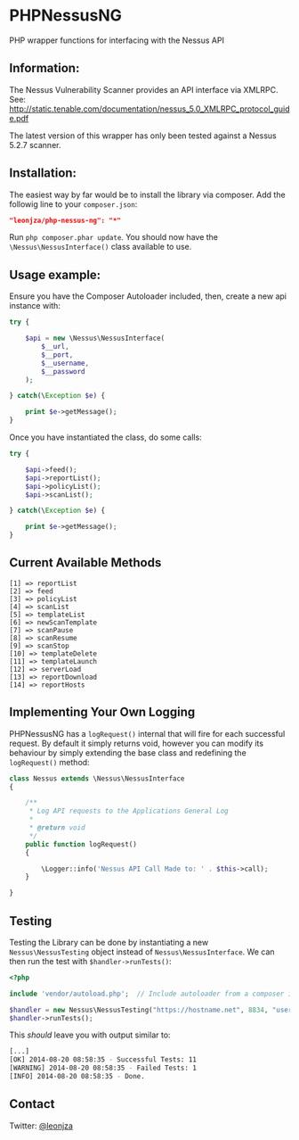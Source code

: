 PHPNessusNG
===========

PHP wrapper functions for interfacing with the Nessus API

Information:
-----------
The Nessus Vulnerability Scanner provides an API interface via XMLRPC.
See: http://static.tenable.com/documentation/nessus_5.0_XMLRPC_protocol_guide.pdf

The latest version of this wrapper has only been tested against a Nessus 5.2.7 scanner.

Installation:
------------
The easiest way by far would be to install the library via composer. Add the followig line to your `composer.json`:

```json
"leonjza/php-nessus-ng": "*"
```

Run `php composer.phar update`. You should now have the `\Nessus\NessusInterface()` class available to use.

Usage example:
---------------

Ensure you have the Composer Autoloader included, then, create a new api instance with:

```php
try {

    $api = new \Nessus\NessusInterface(
        $__url,
        $__port,
        $__username,
        $__password
    );

} catch(\Exception $e) {

    print $e->getMessage();
}
```

Once you have instantiated the class, do some calls:

```php
try {

    $api->feed();
    $api->reportList();
    $api->policyList();
    $api->scanList();

} catch(\Exception $e) {

    print $e->getMessage();
}
```

Current Available Methods
-------------------------

    [1] => reportList
    [2] => feed
    [3] => policyList
    [4] => scanList
    [5] => templateList
    [6] => newScanTemplate
    [7] => scanPause
    [8] => scanResume
    [9] => scanStop
    [10] => templateDelete
    [11] => templateLaunch
    [12] => serverLoad
    [13] => reportDownload
    [14] => reportHosts
    
Implementing Your Own Logging
-----------------------------

PHPNessusNG has a `logRequest()` internal that will fire for each successful request. By default it simply returns void, however you can modify its behaviour by simply extending the base class and redefining the `logRequest()` method:

```php
class Nessus extends \Nessus\NessusInterface
{

    /**
     * Log API requests to the Applications General Log
     *
     * @return void
     */
    public function logRequest()
    {

        \Logger::info('Nessus API Call Made to: ' . $this->call);
    }

}
```
    
Testing
-------

Testing the Library can be done by instantiating a new `Nessus\NessusTesting` object instead of `Nessus\NessusInterface`. We can then run the test with `$handler->runTests()`:

```php
<?php

include 'vendor/autoload.php';  // Include autoloader from a composer install

$handler = new Nessus\NessusTesting("https://hostname.net", 8834, "username", "password");
$handler->runTests();
```

This _should_ leave you with output similar to:

```bash
[...]
[OK] 2014-08-20 08:58:35 - Successful Tests: 11
[WARNING] 2014-08-20 08:58:35 - Failed Tests: 1
[INFO] 2014-08-20 08:58:35 - Done.
```

Contact
-------
Twitter: [@leonjza](https://twitter.com/leonjza)
